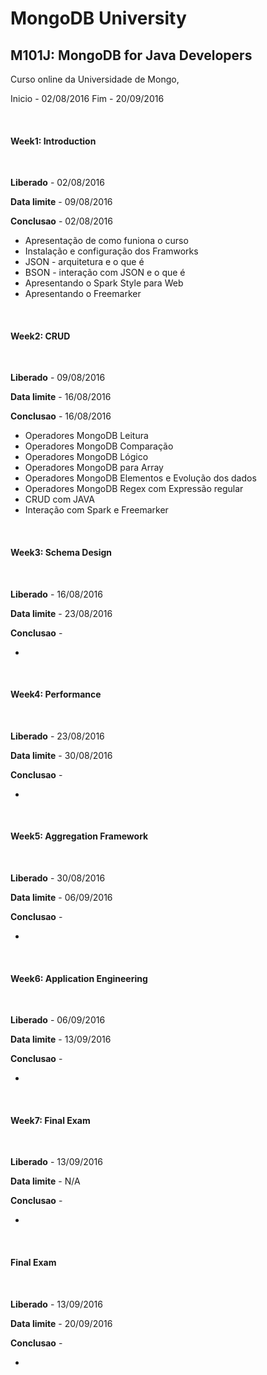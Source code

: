 <h1>MongoDB University </h1>
<h2>M101J: MongoDB for Java Developers</h2>

<p>Curso online da Universidade de Mongo, </p>
<p>Inicio - 02/08/2016 Fim -  20/09/2016 </p>
<br>
<h4>Week1: Introduction  </h4><br>
<p><strong>Liberado</strong> - 02/08/2016</p> 
<p><strong>Data limite</strong> - 09/08/2016</p> 
<p><strong>Conclusao</strong> -  02/08/2016</p>

<ul>
  <li>Apresentação de como funiona o curso</li>
  <li>Instalação e configuração dos Framworks</li>
  <li>JSON - arquitetura e o que é</li>
  <li>BSON - interação com JSON e o que é</li>
  <li>Apresentando o Spark Style para Web</li>
  <li>Apresentando o Freemarker </li>
  </ul>
<br>
<h4>Week2: CRUD  </h4><br>
<p><strong>Liberado</strong> - 09/08/2016</p> 
<p><strong>Data limite</strong> - 16/08/2016</p> 
<p><strong>Conclusao</strong> - 16/08/2016</p>
<ul>
  <li>Operadores MongoDB Leitura</li>
  <li>Operadores MongoDB Comparação</li>
  <li>Operadores MongoDB Lógico</li>
  <li>Operadores MongoDB para Array</li>
  <li>Operadores MongoDB Elementos e Evolução dos dados</li>
  <li>Operadores MongoDB Regex com Expressão regular </li>
  <li>CRUD com JAVA</li>
  <li>Interação com Spark e Freemarker</li>
</ul>  
<br>
<h4>Week3: Schema Design  </h4><br>
<p><strong>Liberado</strong> - 16/08/2016</p> 
<p><strong>Data limite</strong> - 23/08/2016</p> 
<p><strong>Conclusao</strong> - </p>
<ul>
  <li></li>
</ul> 
<br>
<h4>Week4: Performance  </h4><br>
<p><strong>Liberado</strong> - 23/08/2016</p> 
<p><strong>Data limite</strong> - 30/08/2016</p> 
<p><strong>Conclusao</strong> - </p>
<ul>
  <li></li>
</ul> 
<br>
<h4>Week5: Aggregation Framework  </h4><br>
<p><strong>Liberado</strong> - 30/08/2016</p> 
<p><strong>Data limite</strong> - 06/09/2016</p> 
<p><strong>Conclusao</strong> - </p>
<ul>
  <li></li>
</ul> 
<br>
<h4>Week6: Application Engineering  </h4><br>
<p><strong>Liberado</strong> - 06/09/2016</p> 
<p><strong>Data limite</strong> - 13/09/2016</p> 
<p><strong>Conclusao</strong> - </p>
<ul>
  <li></li>
</ul> 
<br>
<h4>Week7: Final Exam  </h4><br>
<p><strong>Liberado</strong> - 13/09/2016</p> 
<p><strong>Data limite</strong> - N/A</p> 
<p><strong>Conclusao</strong> - </p>
<ul>
  <li></li>
</ul> 
<br>
<h4>Final Exam  </h4><br>
<p><strong>Liberado</strong> - 13/09/2016</p> 
<p><strong>Data limite</strong> - 20/09/2016</p> 
<p><strong>Conclusao</strong> - </p>
<ul>
  <li></li>
</ul> 
<br>
